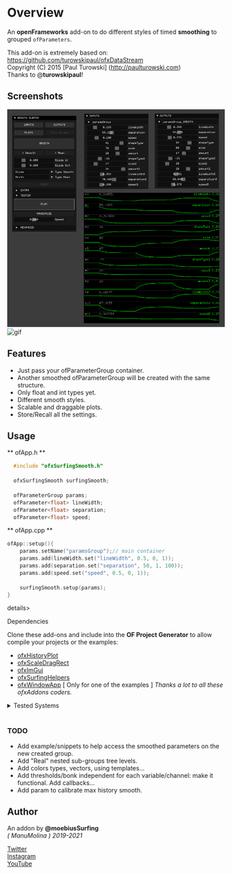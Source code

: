 # Overview
An **openFrameworks** add-on to do different styles of timed **smoothing** to grouped ```ofParameters```.

This add-on is extremely based on:  
https://github.com/turowskipaul/ofxDataStream  
Copyright (C) 2015 [Paul Turowski] (http://paulturowski.com)  
Thanks to @**turowskipaul**!  

## Screenshots
![image](docs/readme_images/Capture.jpg?raw=true "image")
![gif](docs/readme_images/ofxSurfingSmooth.gif?raw=true "gif")

## Features
- Just pass your ofParameterGroup container.
- Another smoothed ofParameterGroup will be created with the same structure.
- Only float and int types yet.
- Different smooth styles.
- Scalable and draggable plots.
- Store/Recall all the settings.

## Usage
 
** ofApp.h **
```.cpp
  #include "ofxSurfingSmooth.h"

  ofxSurfingSmooth surfingSmooth;

  ofParameterGroup params;
  ofParameter<float> lineWidth;
  ofParameter<float> separation;
  ofParameter<float> speed;
```

** ofApp.cpp **
```.cpp
ofApp::setup(){
 	params.setName("paramsGroup");// main container
 	params.add(lineWidth.set("lineWidth", 0.5, 0, 1));
	params.add(separation.set("separation", 50, 1, 100));
	params.add(speed.set("speed", 0.5, 0, 1));

	surfingSmooth.setup(params);
}
```

details>
  <summary>Dependencies</summary>
  <p>

Clone these add-ons and include into the **OF Project Generator** to allow compile your projects or the examples:
* [ofxHistoryPlot](https://github.com/moebiussurfing/ofxHistoryPlot)
* [ofxScaleDragRect](https://github.com/moebiussurfing/ofxScaleDragRect)
* [ofxImGui](https://github.com/moebiussurfing/ofxImGui)  
* [ofxSurfingHelpers](https://github.com/moebiussurfing/ofxSurfingHelpers)  
* [ofxWindowApp](https://github.com/moebiussurfing/ofxWindowApp)  [ Only for one of the examples ]
*Thanks a lot to all these ofxAddons coders.*  
  </p>
</details>

<details>
  <summary>Tested Systems</summary>
  <p>

  - **Windows 10** / **VS 2017** / **OF ~0.11**
  </p>
</details>

<br/>

### TODO
+ Add example/snippets to help access the smoothed parameters on the new created group.
+ Add "Real" nested sub-groups tree levels.
+ Add colors types, vectors, using templates...
+ Add thresholds/bonk independent for each variable/channel: make it functional. Add callbacks...
+ Add param to calibrate max history smooth.

## Author
An addon by **@moebiusSurfing**  
*( ManuMolina ) 2019-2021*  

[Twitter](https://twitter.com/moebiussurfing/)  
[Instagram](https://www.instagram.com/moebiussurfing/)  
[YouTube](https://www.youtube.com/channel/UCzUw96_wjmNxyIoFXf84hQg)  